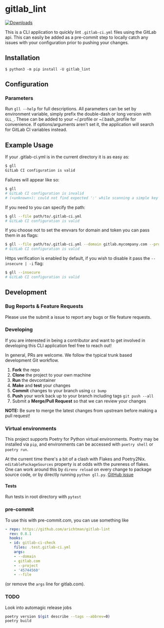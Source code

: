 # gitlab_lint

[![Downloads](https://pepy.tech/badge/gitlab-lint)](https://pepy.tech/project/gitlab-lint)

This is a CLI application to quickly lint `.gitlab-ci.yml` files using the GitLab api.
This can easily be added as a pre-commit step to locally catch any issues with your configuration prior to pushing your changes.

## Installation

`$ python3 -m pip install -U gitlab_lint`

## Configuration

### Parameters

Run `gll --help` for full descriptions.
All parameters can be set by environment variable, simply prefix the double-dash or long version with `GLL_`.
These can be added to your ~/.profile or ~/.bash_profile for convenience.
If options/arguments aren't set it, the application will search for GitLab CI variables instead.

## Example Usage

If your .gitlab-ci.yml is in the current directory it is as easy as:

```bash
$ gll
GitLab CI configuration is valid
```

Failures will appear like so:

```bash
$ gll
# GitLab CI configuration is invalid
# (<unknown>): could not find expected ':' while scanning a simple key at line 26 column 1
```

If you need to you can specify the path:

```bash
$ gll --file path/to/.gitlab-ci.yml
# GitLab CI configuration is valid
```

If you choose not to set the envvars for domain and token you can pass them in as flags:

```bash
$ gll --file path/to/.gitlab-ci.yml --domain gitlab.mycompany.com --project 1234 --token <gitlab personal token>
# GitLab CI configuration is valid
```

Https verification is enabled by default, if you wish to disable it pass the `--insecure | -i` flag:

```bash
$ gll --insecure
# GitLab CI configuration is valid
```

## Development

### Bug Reports & Feature Requests

Please use the submit a issue to report any bugs or file feature requests.

### Developing

<!--- pyml disable-next-line md013-->
If you are interested in being a contributor and want to get involved in developing this CLI application feel free to reach out!

In general, PRs are welcome. We follow the typical trunk based development Git workflow.

1. **Fork** the repo
1. **Clone** the project to your own machine
1. **Run** the devcontainer
1. **Make** and **test** your changes
1. **Commit** changes to your branch using `cz bump`
1. **Push** your work back up to your branch including tags `git push --all`
1. Submit a **Merge/Pull Request** so that we can review your changes

**NOTE:** Be sure to merge the latest changes from upstream before making a pull request!

### Virtual environments

This project supports Poetry for Python virtual environments.
Poetry may be installed via `pip`, and environments can be accessed with `poetry shell` or `poetry run`.

At the current time there's a bit of a clash with Flakes and Poetry2Nix.
`editablePackageSources` property is at odds with the pureness of flakes.
One can work around this by `direnv reload` on every change to package source code, or by directly running `python gll.py`.
[GitHub issue](https://github.com/nix-community/poetry2nix/issues/425)

#### Tests

Run tests in root directory with `pytest`

### pre-commit

To use this with pre-commit.com, you can use something like

```yaml
- repo: https://github.com/arichtman/gitlab-lint
  rev: 0.8.1
  hooks:
  - id: gitlab-ci-check
    files: .test.gitlab-ci.yml
    args:
    - --domain
    - gitlab.com
    - --project
    - '45744560'
    - --file
```

(or remove the `args` line for gitlab.com).

### TODO

Look into automagic release jobs

```Bash
poetry version $(git describe --tags --abbrev=0)
poetry build
```
